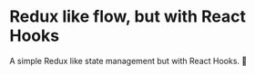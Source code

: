 # Redux like flow, but with React Hooks

A simple Redux like state management but with React Hooks. 🎣
